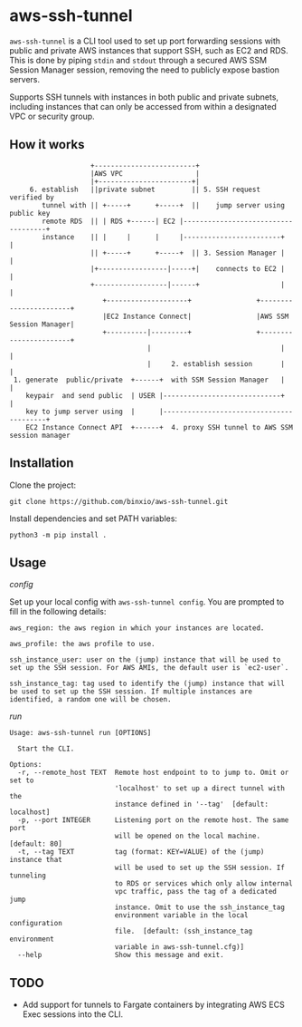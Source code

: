 # aws-ssh-tunnel
`aws-ssh-tunnel` is a CLI tool used to set up port forwarding sessions with public and private AWS instances that support SSH, such as EC2 and RDS.
This is done by piping `stdin` and `stdout` through a secured AWS SSM Session Manager session, removing the need to publicly expose bastion servers.

Supports SSH tunnels with instances in both public and private subnets, including instances that can only be accessed from within a designated VPC or security group.

## How it works
```
                    +-------------------------+                                                                                                                                   
                    |AWS VPC                  |                                                                                                                                   
                    |+-----------------------+|                                                                                                                                   
     6. establish   ||private subnet         || 5. SSH request verified by                                                                                                        
        tunnel with || +-----+      +-----+  ||    jump server using public key                                                                                                   
        remote RDS  || | RDS +------| EC2 |------------------------------------+                                                                                                  
        instance    || |     |      |     |------------------------+           |                                                                                                  
                    || +-----+      +-----+  || 3. Session Manager |           |                                                                                                  
                    |+-----------------|-----+|    connects to EC2 |           |                                                                                                  
                    +------------------|------+                    |           |                                                                                                  
                       +--------------------+                +-----------------------+                                                                                            
                       |EC2 Instance Connect|                |AWS SSM Session Manager|                                                                                            
                       +----------|---------+                +-----------------------+                                                                                            
                                  |                                |           |                                                                                                  
                                  |     2. establish session       |           |                                                                                                  
 1. generate  public/private  +------+  with SSM Session Manager   |           |                                                                                                  
    keypair  and send public  | USER |-----------------------------+           |                                                                                                  
    key to jump server using  |      |-----------------------------------------+                                                                                                  
    EC2 Instance Connect API  +------+  4. proxy SSH tunnel to AWS SSM session manager
```

## Installation
Clone the project:

```
git clone https://github.com/binxio/aws-ssh-tunnel.git
```
Install dependencies and set PATH variables:
```
python3 -m pip install .
```

## Usage

*config*

Set up your local config with `aws-ssh-tunnel config`.
You are prompted to fill in the following details:
```
aws_region: the aws region in which your instances are located.

aws_profile: the aws profile to use.

ssh_instance_user: user on the (jump) instance that will be used to set up the SSH session. For AWS AMIs, the default user is `ec2-user`.

ssh_instance_tag: tag used to identify the (jump) instance that will be used to set up the SSH session. If multiple instances are identified, a random one will be chosen.
```
*run*
```
Usage: aws-ssh-tunnel run [OPTIONS]

  Start the CLI.

Options:
  -r, --remote_host TEXT  Remote host endpoint to to jump to. Omit or set to
                          'localhost' to set up a direct tunnel with the
                          instance defined in '--tag'  [default: localhost]
  -p, --port INTEGER      Listening port on the remote host. The same port
                          will be opened on the local machine.  [default: 80]
  -t, --tag TEXT          tag (format: KEY=VALUE) of the (jump) instance that
                          will be used to set up the SSH session. If tunneling
                          to RDS or services which only allow internal
                          vpc traffic, pass the tag of a dedicated jump
                          instance. Omit to use the ssh_instance_tag
                          environment variable in the local configuration
                          file.  [default: (ssh_instance_tag environment
                          variable in aws-ssh-tunnel.cfg)]
  --help                  Show this message and exit.
```
## TODO

- Add support for tunnels to Fargate containers by integrating AWS ECS Exec sessions into the CLI. 




